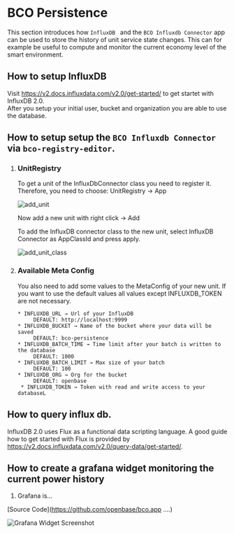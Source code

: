 # BCO Persistence

This section introduces how ```InfluxDB ``` and the ```BCO Influxdb Connector``` app can be used to store the history of unit service state changes. This can for example be useful to compute and monitor the current economy level of the smart environment.

## How to setup InfluxDB

 Visit https://v2.docs.influxdata.com/v2.0/get-started/ to get startet with InfluxDB 2.0.  
 After you setup your initial user, bucket and organization you are able to use the database.

##  How to setup setup the ```BCO Influxdb Connector``` via ```bco-registry-editor```.

1. ### UnitRegistry  
   To get a unit of the InfluxDbConnector class you need to register it.  
   Therefore, you need to choose: UnitRegistry → App  
   
   ![add_unit](/images/add_unit.png)
 
   Now add a new unit with right click → Add

   To add the InfluxDB connector class to the new unit, select InfluxDB Connector as AppClassId and press apply.

   ![add_unit_class](/images/new_unit.png)
    
      
   
3. ### Available Meta Config
   You also need to add some values to the MetaConfig of your new unit.
   If you want to use the default values all values except INFLUXDB_TOKEN are not necessary.
   
       * INFLUXDB_URL → Url of your InfluxDB  
            DEFAULT: http://localhost:9999
       * INFLUXDB_BUCKET → Name of the bucket where your data will be saved 
            DEFAULT: bco-persistence
       * INFLUXDB_BATCH_TIME → Time limit after your batch is written to the database
            DEFAULT: 1000
       * INFLUXDB_BATCH_LIMIT → Max size of your batch 
            DEFAULT: 100
       * INFLUXDB_ORG → Org for the bucket 
            DEFAULT: openbase
        * INFLUXDB_TOKEN → Token with read and write access to your databaseL

  

## How to query influx db.


InfluxDB 2.0 uses Flux as a functional data scripting language.
A good guide how to get started with Flux is provided by https://v2.docs.influxdata.com/v2.0/query-data/get-started/.
  
## How to create a grafana widget monitoring the current power history
   1. Grafana is...


[Source Code](https://github.com/openbase/bco.app ....)

![Grafana Widget Screenshot](/images/grafana.jpg)
